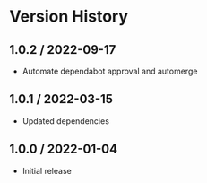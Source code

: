 # Version History

## 1.0.2 / 2022-09-17

- Automate dependabot approval and automerge

## 1.0.1 / 2022-03-15

- Updated dependencies

## 1.0.0 / 2022-01-04

- Initial release
